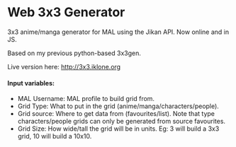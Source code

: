 # Web 3x3 Generator

 3x3 anime/manga generator for MAL using the Jikan API. Now online and in JS.
 
 Based on my previous python-based 3x3gen.
 
 Live version here: http://3x3.iklone.org
 
 #### Input variables:
 - MAL Username: MAL profile to build grid from.
 - Grid Type: What to put in the grid (anime/manga/characters/people).
 - Grid source: Where to get data from (favourites/list). Note that type characters/people grids can only be generated from source favourites.
 - Grid Size: How wide/tall the grid will be in units. Eg: 3 will build a 3x3 grid, 10 will build a 10x10.

